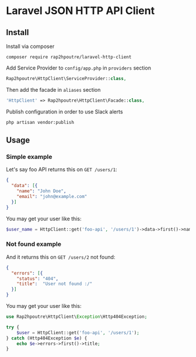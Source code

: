 # Laravel JSON HTTP API Client

## Install

Install via composer
```
composer require rap2hpoutre/laravel-http-client
```
Add Service Provider to `config/app.php` in `providers` section
```php
Rap2hpoutre\HttpClient\ServiceProvider::class,
```

Then add the facade in `aliases` section
```php
'HttpClient' => Rap2hpoutre\HttpClient\Facade::class,
```

Publish configuration in order to use Slack alerts
```
php artisan vendor:publish
```

## Usage

### Simple example
Let's say foo API returns this on `GET /users/1`: 
```json
{
  "data": [{
    "name": "John Doe",
    "email": "john@example.com"
  }]
}
```

You may get your user like this:
```php
$user_name = HttpClient::get('foo-api', '/users/1')->data->first()->name;
```

### Not found example
And it returns this on `GET /users/2` not found: 
```json
{
  "errors": [{
    "status": "404",
    "title":  "User not found :/"
  }]
}
```

You may get your user like this:
```php
use Rap2hpoutre\HttpClient\Exception\Http404Exception;

try {
    $user = HttpClient::get('foo-api', '/users/1');
} catch (Http404Exception $e) {
    echo $e->errors->first()->title;
}

```
